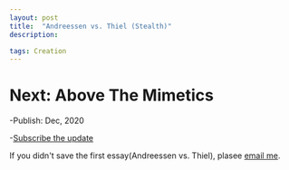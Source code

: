 ```yaml
---
layout: post
title:  "Andreessen vs. Thiel (Stealth)"
description: 

tags: Creation
---
```


# Next: Above The Mimetics

-Publish: Dec, 2020

-[Subscribe the update](https://ab0ve.substack.com/subscribe?utm_source=menu&simple=true&next=https%3A%2F%2Fab0ve.substack.com%2F)


If you didn't save the first essay(Andreessen vs. Thiel), plasee [email me](mailto:allenleein@gmail.com).